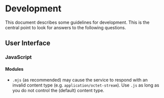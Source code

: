 # Development

This document describes some guidelines for development. This is the central point to look for answers to the following
questions.

## User Interface

### JavaScript

#### Modules

* `.mjs` (as recommended) may cause the service to respond with an invalid content type (e.g.
  `application/octet-stream`). Use `.js` as long as you do not control the (default) content type.

